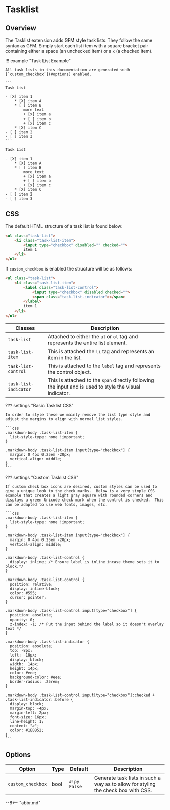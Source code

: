 # Tasklist

## Overview

The Tasklist extension adds GFM style task lists.  They follow the same syntax as GFM. Simply start each list item with a square bracket pair containing either a space (an unchecked item) or a `x` (a checked item).

!!! example "Task List Example"

    All task lists in this documentation are generated with [`custom_checkbox`](#options) enabled.

    ```
    Task List

    - [X] item 1
        * [X] item A
        * [ ] item B
            more text
            + [x] item a
            + [ ] item b
            + [x] item c
        * [X] item C
    - [ ] item 2
    - [ ] item 3
    ```

    Task List

    - [X] item 1
        * [X] item A
        * [ ] item B
            more text
            + [x] item a
            + [ ] item b
            + [x] item c
        * [X] item C
    - [ ] item 2
    - [ ] item 3

## CSS

The default HTML structure of a task list is found below:

```html
<ul class="task-list">
    <li class="task-list-item">
        <input type="checkbox" disabled="" checked="">
        item 1
    </li>
</ul>
```

If `custom_checkbox` is enabled the structure will be as follows:

```html
<ul class="task-list">
    <li class="task-list-item">
        <label class="task-list-control">
            <input type="checkbox" disabled checked="">
            <span class="task-list-indicator"></span>
        </label>
        item 1
    </li>
</ul>
```

Classes               | Description
--------------------- | ------------
`task-list`           | Attached to either the `ul` or `ol` tag and represents the entire list element.
`task-list-item`      | This is attached the `li` tag and represents an item in the list.
`task-list-control`   | This is attached to the `label` tag and represents the control object.
`task-list-indicator` | This is attached to the `span` directly following the input and is used to style the visual indicator.

??? settings "Basic Tasklist CSS"

    In order to style these we mainly remove the list type style and adjust the margins to align with normal list styles.

    ```css
    .markdown-body .task-list-item {
      list-style-type: none !important;
    }

    .markdown-body .task-list-item input[type="checkbox"] {
      margin: 0 4px 0.25em -20px;
      vertical-align: middle;
    }
    ```

??? settings "Custom Tasklist CSS"

    If custom check box icons are desired, custom styles can be used to give a unique look to the check marks.  Below is a very simple CSS example that creates a light gray square with rounded corners and displays a green Unicode check mark when the control is checked.  This can be adapted to use web fonts, images, etc.

    ```css
    .markdown-body .task-list-item {
      list-style-type: none !important;
    }

    .markdown-body .task-list-item input[type="checkbox"] {
      margin: 0 4px 0.25em -20px;
      vertical-align: middle;
    }

    .markdown-body .task-list-control {
      display: inline; /* Ensure label is inline incase theme sets it to block.*/
    }

    .markdown-body .task-list-control {
      position: relative;
      display: inline-block;
      color: #555;
      cursor: pointer;
    }

    .markdown-body .task-list-control input[type="checkbox"] {
      position: absolute;
      opacity: 0;
      z-index: -1; /* Put the input behind the label so it doesn't overlay text */
    }

    .markdown-body .task-list-indicator {
      position: absolute;
      top: -8px;
      left: -18px;
      display: block;
      width:  14px;
      height: 14px;
      color: #eee;
      background-color: #eee;
      border-radius: .25rem;
    }

    .markdown-body .task-list-control input[type="checkbox"]:checked + .task-list-indicator::before {
      display: block;
      margin-top: -4px;
      margin-left: 2px;
      font-size: 16px;
      line-height: 1;
      content: "✔";
      color: #1EBB52;
    }
    ```

## Options

Option            | Type | Default      | Description
----------------- | ---- | ------------ | ------------
`custom_checkbox` | bool | `#!py False` | Generate task lists in such a way as to allow for styling the check box with CSS.


--8<-- "abbr.md"
